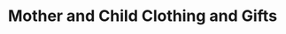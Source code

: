 ---
title: "Mother and Child Clothing and Gifts"
url: /amherst/mother-and-child-clothing-and-gifts/
shop: clothes
---